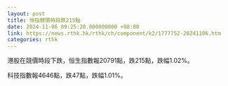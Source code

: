 ```yaml
---
layout: post
title: 恒指競價時段跌215點
date: 2024-11-06 09:25:20.000000000 +08:00
link: https://news.rthk.hk/rthk/ch/component/k2/1777752-20241106.htm
categories: rthk
---
```


港股在競價時段下跌，恒生指數報20791點，跌215點，跌幅1.02%。

科技指數報4646點，跌47點，跌幅1.01%。
